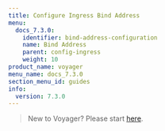 ```yaml
---
title: Configure Ingress Bind Address
menu:
  docs_7.3.0:
    identifier: bind-address-configuration
    name: Bind Address
    parent: config-ingress
    weight: 10
product_name: voyager
menu_name: docs_7.3.0
section_menu_id: guides
info:
  version: 7.3.0
---
```


> New to Voyager? Please start [here](/docs/7.3.0/concepts/overview).

